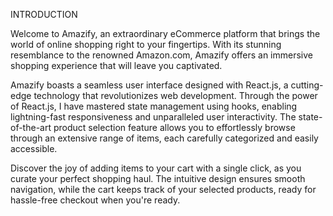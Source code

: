 INTRODUCTION

Welcome to Amazify, an extraordinary eCommerce platform that brings the world of online shopping right to your fingertips. With its stunning resemblance to the renowned Amazon.com, Amazify offers an immersive shopping experience that will leave you captivated.

Amazify boasts a seamless user interface designed with React.js, a cutting-edge technology that revolutionizes web development. Through the power of React.js, I have mastered state management using hooks, enabling lightning-fast responsiveness and unparalleled user interactivity. The state-of-the-art product selection feature allows you to effortlessly browse through an extensive range of items, each carefully categorized and easily accessible.

Discover the joy of adding items to your cart with a single click, as you curate your perfect shopping haul. The intuitive design ensures smooth navigation, while the cart keeps track of your selected products, ready for hassle-free checkout when you're ready.
